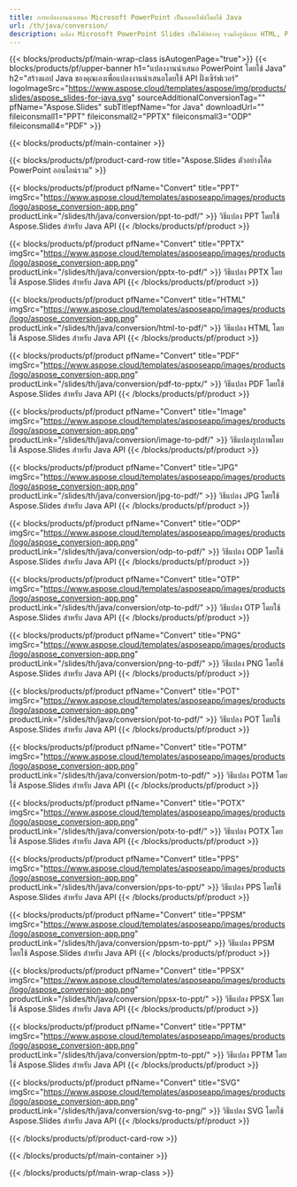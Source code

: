 ```yaml
---
title: การแปลงงานนำเสนอ Microsoft PowerPoint เป็นหลายไฟล์โดยใช้ Java
url: /th/java/conversion/
description: แปลง Microsoft PowerPoint Slides เป็นไฟล์ต่างๆ รวมถึงรูปแบบ HTML, PDF และรูปภาพภายในแอปพลิเคชันที่ใช้ Java
---
```


{{< blocks/products/pf/main-wrap-class isAutogenPage="true">}}
{{< blocks/products/pf/upper-banner h1="แปลงงานนำเสนอ PowerPoint โดยใช้ Java" h2="สร้างแอป Java ของคุณเองเพื่อแปลงงานนำเสนอโดยใช้ API ฝั่งเซิร์ฟเวอร์" logoImageSrc="https://www.aspose.cloud/templates/aspose/img/products/slides/aspose_slides-for-java.svg" sourceAdditionalConversionTag="" pfName="Aspose.Slides" subTitlepfName="for Java" downloadUrl="" fileiconsmall1="PPT" fileiconsmall2="PPTX" fileiconsmall3="ODP" fileiconsmall4="PDF" >}}

{{< blocks/products/pf/main-container >}}

{{< blocks/products/pf/product-card-row title="Aspose.Slides ตัวอย่างโค้ด PowerPoint ออนไลน์รวม" >}}

{{< blocks/products/pf/product pfName="Convert" title="PPT" imgSrc="https://www.aspose.cloud/templates/asposeapp/images/products/logo/aspose_conversion-app.png" productLink="/slides/th/java/conversion/ppt-to-pdf/" >}}
วิธีแปลง PPT โดยใช้ Aspose.Slides สำหรับ Java API
{{< /blocks/products/pf/product >}}

{{< blocks/products/pf/product pfName="Convert" title="PPTX" imgSrc="https://www.aspose.cloud/templates/asposeapp/images/products/logo/aspose_conversion-app.png" productLink="/slides/th/java/conversion/pptx-to-pdf/" >}}
วิธีแปลง PPTX โดยใช้ Aspose.Slides สำหรับ Java API
{{< /blocks/products/pf/product >}}

{{< blocks/products/pf/product pfName="Convert" title="HTML" imgSrc="https://www.aspose.cloud/templates/asposeapp/images/products/logo/aspose_conversion-app.png" productLink="/slides/th/java/conversion/html-to-pdf/" >}}
วิธีแปลง HTML โดยใช้ Aspose.Slides สำหรับ Java API
{{< /blocks/products/pf/product >}}

{{< blocks/products/pf/product pfName="Convert" title="PDF" imgSrc="https://www.aspose.cloud/templates/asposeapp/images/products/logo/aspose_conversion-app.png" productLink="/slides/th/java/conversion/pdf-to-pptx/" >}}
วิธีแปลง PDF โดยใช้ Aspose.Slides สำหรับ Java API
{{< /blocks/products/pf/product >}}

{{< blocks/products/pf/product pfName="Convert" title="Image" imgSrc="https://www.aspose.cloud/templates/asposeapp/images/products/logo/aspose_conversion-app.png" productLink="/slides/th/java/conversion/image-to-pdf/" >}}
วิธีแปลงรูปภาพโดยใช้ Aspose.Slides สำหรับ Java API
{{< /blocks/products/pf/product >}}

{{< blocks/products/pf/product pfName="Convert" title="JPG" imgSrc="https://www.aspose.cloud/templates/asposeapp/images/products/logo/aspose_conversion-app.png" productLink="/slides/th/java/conversion/jpg-to-pdf/" >}}
วิธีแปลง JPG โดยใช้ Aspose.Slides สำหรับ Java API
{{< /blocks/products/pf/product >}}

{{< blocks/products/pf/product pfName="Convert" title="ODP" imgSrc="https://www.aspose.cloud/templates/asposeapp/images/products/logo/aspose_conversion-app.png" productLink="/slides/th/java/conversion/odp-to-pdf/" >}}
วิธีแปลง ODP โดยใช้ Aspose.Slides สำหรับ Java API
{{< /blocks/products/pf/product >}}

{{< blocks/products/pf/product pfName="Convert" title="OTP" imgSrc="https://www.aspose.cloud/templates/asposeapp/images/products/logo/aspose_conversion-app.png" productLink="/slides/th/java/conversion/otp-to-pdf/" >}}
วิธีแปลง OTP โดยใช้ Aspose.Slides สำหรับ Java API
{{< /blocks/products/pf/product >}}

{{< blocks/products/pf/product pfName="Convert" title="PNG" imgSrc="https://www.aspose.cloud/templates/asposeapp/images/products/logo/aspose_conversion-app.png" productLink="/slides/th/java/conversion/png-to-pdf/" >}}
วิธีแปลง PNG โดยใช้ Aspose.Slides สำหรับ Java API
{{< /blocks/products/pf/product >}}

{{< blocks/products/pf/product pfName="Convert" title="POT" imgSrc="https://www.aspose.cloud/templates/asposeapp/images/products/logo/aspose_conversion-app.png" productLink="/slides/th/java/conversion/pot-to-pdf/" >}}
วิธีแปลง POT โดยใช้ Aspose.Slides สำหรับ Java API
{{< /blocks/products/pf/product >}}

{{< blocks/products/pf/product pfName="Convert" title="POTM" imgSrc="https://www.aspose.cloud/templates/asposeapp/images/products/logo/aspose_conversion-app.png" productLink="/slides/th/java/conversion/potm-to-pdf/" >}}
วิธีแปลง POTM โดยใช้ Aspose.Slides สำหรับ Java API
{{< /blocks/products/pf/product >}}

{{< blocks/products/pf/product pfName="Convert" title="POTX" imgSrc="https://www.aspose.cloud/templates/asposeapp/images/products/logo/aspose_conversion-app.png" productLink="/slides/th/java/conversion/potx-to-pdf/" >}}
วิธีแปลง POTX โดยใช้ Aspose.Slides สำหรับ Java API
{{< /blocks/products/pf/product >}}

{{< blocks/products/pf/product pfName="Convert" title="PPS" imgSrc="https://www.aspose.cloud/templates/asposeapp/images/products/logo/aspose_conversion-app.png" productLink="/slides/th/java/conversion/pps-to-ppt/" >}}
วิธีแปลง PPS โดยใช้ Aspose.Slides สำหรับ Java API
{{< /blocks/products/pf/product >}}

{{< blocks/products/pf/product pfName="Convert" title="PPSM" imgSrc="https://www.aspose.cloud/templates/asposeapp/images/products/logo/aspose_conversion-app.png" productLink="/slides/th/java/conversion/ppsm-to-ppt/" >}}
วิธีแปลง PPSM โดยใช้ Aspose.Slides สำหรับ Java API
{{< /blocks/products/pf/product >}}

{{< blocks/products/pf/product pfName="Convert" title="PPSX" imgSrc="https://www.aspose.cloud/templates/asposeapp/images/products/logo/aspose_conversion-app.png" productLink="/slides/th/java/conversion/ppsx-to-ppt/" >}}
วิธีแปลง PPSX โดยใช้ Aspose.Slides สำหรับ Java API
{{< /blocks/products/pf/product >}}

{{< blocks/products/pf/product pfName="Convert" title="PPTM" imgSrc="https://www.aspose.cloud/templates/asposeapp/images/products/logo/aspose_conversion-app.png" productLink="/slides/th/java/conversion/pptm-to-ppt/" >}}
วิธีแปลง PPTM โดยใช้ Aspose.Slides สำหรับ Java API
{{< /blocks/products/pf/product >}}

{{< blocks/products/pf/product pfName="Convert" title="SVG" imgSrc="https://www.aspose.cloud/templates/asposeapp/images/products/logo/aspose_conversion-app.png" productLink="/slides/th/java/conversion/svg-to-png/" >}}
วิธีแปลง SVG โดยใช้ Aspose.Slides สำหรับ Java API
{{< /blocks/products/pf/product >}}

{{< /blocks/products/pf/product-card-row >}}

{{< /blocks/products/pf/main-container >}}
    
{{< /blocks/products/pf/main-wrap-class >}}